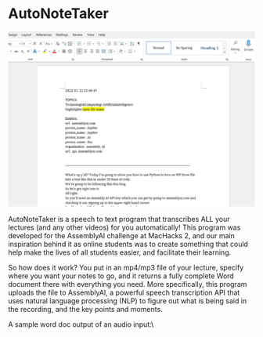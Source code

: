 # AutoNoteTaker

![](demo1.jpg)

AutoNoteTaker is a speech to text program that transcribes ALL your lectures (and any other videos) for you automatically! 
This program was developed for the AssemblyAI challenge at MacHacks 2, and our main inspiration behind it as online students was to create something that could help make the lives of all students easier, and facilitate their learning.

So how does it work? You put in an mp4/mp3 file of your lecture, specify where you want your notes to go, and it returns a fully complete Word document there with everything you need. More specifically, this program uploads the file to AssemblyAI, a powerful speech transcription API that uses natural language processing (NLP) to figure out what is being said in the recording, and the key points and moments.


A sample word doc output of an audio input:\


